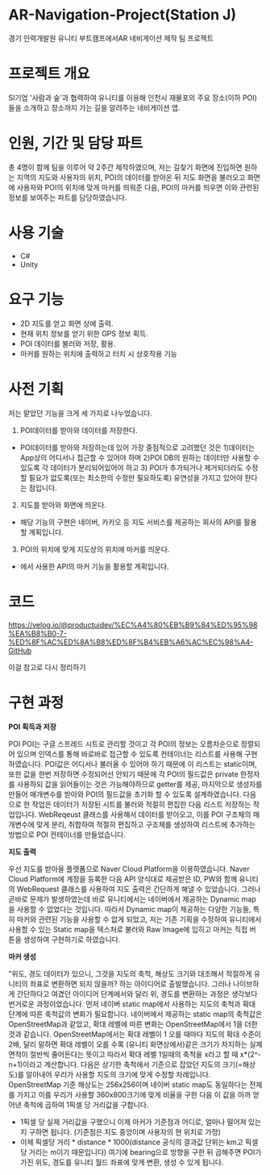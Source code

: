 # AR-Navigation-Project(Station J)

경기 인력개발원 유니티 부트캠프에서AR 네비게이션 제작 팀 프로젝트


# 프로젝트 개요

SI기업 '사람과 숲'과 협력하여 유니티를 이용해 인천시 재물포의 주요 장소(이하 POI)들을 소개하고 장소까지 가는 길을 알려주는 네비게이션 앱.

# 인원, 기간 및 담당 파트

총 4명이 함께 팀을 이루어 약 2주간 제작하였으며, 저는 길찾기 화면에 진입하면 원하는 지역의 지도와 사용자의 위치, POI의 데이터를 받아온 뒤 지도 화면을 불러오고 화면에 사용자와 POI의 위치에 맞게 마커를 띄워준 다음, POI의 마커를 띄우면 이와 관련된 정보를 보여주는 파트를 담당하였습니다.

# 사용 기술
- C#
- Unity


# 요구 기능

- 2D 지도를 얻고 화면 상에 출력.
- 현재 위치 정보를 얻기 위한 GPS 정보 획득.
- POI 데이터를 불러와 저장, 활용.
- 마커를 원하는 위치에 출력하고 터치 시 상호작용 기능

# 사전 기획

저는 맡았던 기능을 크게 세 가지로 나누었습니다.

1. POI데이터를 받아와 데이터를 저장한다.
- POI데이터를 받아와 저장하는데 있어 가장 중점적으로 고려했던 것은 1)데이터는 App상의 어디서나 접근할 수 있어야 하며 2)POI DB의 원하는 데이터만 사용할 수 있도록 각 데이터가 분리되어있어야 하고 3) POI가 추가되거나 제거되더라도 수정할 필요가 없도록(또는 최소한의 수정만 필요하도록) 유연성을 가지고 있어야 한다는 점입니다.
   
2. 지도를 받아와 화면에 띄운다.
- 해당 기능의 구현은 네이버, 카카오 등 지도 서비스를 제공하는 회사의 API를 활용할 계획입니다.
   
3. POI의 위치에 맞게 지도상의 위치에 마커를 띄운다.
- 에서 사용한 API의 마커 기능을 활용할 계획입니다.

# 코드

https://velog.io/@productuidev/%EC%A4%80%EB%B9%84%ED%95%98%EA%B8%B0-7-%ED%8F%AC%ED%8A%B8%ED%8F%B4%EB%A6%AC%EC%98%A4-GitHub

이걸 참고로 다시 정리하기

# 구현 과정

**POI 획득과 저장**

POI POI는 구글 스프레드 시트로 관리할 것이고 각 POI의 정보는 오름차순으로 정렬되어 있으며 인덱스를 통해 바로바로 접근할 수 있도록 컨테이너는 리스트를 사용해 구현하였습니다. POI값은 어디서나 불러올 수 있어야 하기 때문에 이 리스트는 static이며, 또한 값을 한번 저장하면 수정되어선 안되기 때문에 각 POI의 필드값은 private 한정자를 사용하되 값을 읽어들이는 것은 가능해야하므로 getter를 제공, 마지막으로 생성자를 만들어 매개변수를 받아와 POI의 필드값을 초기화 할 수 있도록 설계하였습니다.
다음으로 한 작업은 데이터가 저장된 시트를 불러와 적절히 편집한 다음 리스트 저장하는 작업입니다. WebReqeust 클래스를 사용해서 데이터를 받아오고, 이를 POI 구조체의 매개변수에 맞게 분리, 취합하여 적절히 편집하고 구조체를 생성하여 리스트에 추가하는 방법으로 POI 컨테이너를 만들었습니다.


**지도 출력**

우선 지도를 받아올 플랫폼으로 Naver Cloud Platform을 이용하였습니다. Naver Cloud Platform에 계정을 등록한 다음 API 양식대로 제공받은 ID, PW와 함께 유니티의 WebRequest 클래스를 사용하여 지도 출력은 간단하게 해낼 수 있었습니다.
그러나 곧바로 문제가 발생하였는데 바로 유니티에서는 네이버에서 제공하는 Dynamic map을 사용할 수 없었다는 것입니다. 따라서 Dynamic map이 제공하는 다양한 기능들, 특히 마커와 관련된 기능을 사용할 수 없게 되었고, 저는 기존 기획을 수정하여 유니티에서 사용할 수 있는 Static map을 텍스처로 불러와 Raw Image에 입히고 마커는 직접 버튼을 생성하여 구현하기로 하였습니다.


**마커 생성**

"위도, 경도 데이터가 있으니, 그것을 지도의 축척, 해상도 크기와 대조해서 적절하게 유니티의 좌표로 변환하면 되지 않을까? 하는 아이디어로 출발했습니다. 그러나 나이브하게 간단하다고 여겼던 아이디어 단계에서와 달리 위, 경도를 변환하는 과정은 생각보다 번거로운 과정이었습니다.
먼저 네이버 static map에서 사용하는 지도의 축척과 확대 단계에 따른 축척값의 변화가 필요합니다. 네이버에서 제공하는 static map의 축척값은 OpenStreetMap과 같았고, 확대 레벨에 따른 변화는 OpenStreetMap에서 1을 더한 것과 같습니다.
OpenStreetMap에서는 확대 레벨이 1 오를 때마다 지도의 확대 수준이 2배, 달리 말하면 확대 레벨이 오를 수록 (유니티 화면상에서)같은 크기가 차지하는 실제 면적이 절반씩 줄어든다는 뜻이고 따라서 확대 레벨 1일때의 축척을 x라고 할 때 x*(2^-n+1)이라고 계산합니다.
다음은 상기한 축척에서 기준으로 잡았던 지도의 크기(=해상도)를 알아내어 우리가 사용할 지도의 크기에 맞게 수정할 차례입니다. OpenStreetMap 기준 해상도는 256x256이며 네이버 static map도 동일하다는 전제를 가지고 이를 우리가 사용할 360x800크기에 맞게 비율을 구한 다음 이 값을 아까 얻어낸 축척에 곱하여 1픽셀 당 거리값을 구합니다.
- 1픽셀 당 실제 거리값을 구했으니 이제 마커가 기준점과 어디로, 얼마나 떨어져 있는지 구하면 됩니다. (기준점은 지도 중앙이며 사용자의 현 위치로 가정)
- 이제 픽셀당 거리 * distance * 1000(distance 공식의 결과값 단위는 km고 픽셀당 거리는 m이기 때문입니다) 여기에 bearing으로 방향을 구한 뒤 곱해주면 POI가 가진 위도, 경도를 유니티 월드 좌표에 맞게 변환, 생성 수 있게 됩니다.
